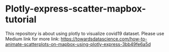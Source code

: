 # Plotly-express-scatter-mapbox-tutorial
This repository is about using plotly to visualize covid19 dataset.
Please use Medium link for more link: https://towardsdatascience.com/how-to-animate-scatterplots-on-mapbox-using-plotly-express-3bb49fe6a5d

